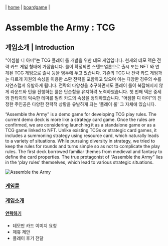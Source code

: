 | [home](http://windystudio.com/) | [boardgame](http://windystudio.com/boardgame/) |

# Assemble the Army : TCG

## 게임소개 | Introduction
"어셈블 디 아미"는 TCG 플레이 룰 개발을 위한 데모 게임입니다. 현재의 데모 덱은 전략 카드 게임 형태에 가깝습니다. 룰이 확정되면 스탠드얼론으로 출시 또는 NFT 와 연계된 TCG 게임으로 출시 등을 염두에 두고 있습니다. 기존의 TCG 나 전략 카드 게임과는 다르게 자원의 속성을 이용한 소환 전략을 포함하고 있으며 이는 다양한 경우의 수를 자연스럽게 유발하게 됩니다. 전략의 다양성을 추구하면서도 플레이 룰이 복잡해지지 않게 라운드와 턴을 진행하는 룰은 단순함을 유지하려 노력하였습니다. 첫 번째 덱은 중세와 판타지의 익숙한 테마를 빌려 카드의 속성을 정의하였습니다. "어셈블 디 아미"의 진정한 주인공은 다양한 전략적 상황을 유발하게 되는 '플레이 룰' 그 자체에 있습니다.

“Assemble the Army” is a demo game for developing TCG play rules. The current demo deck is more like a strategy card game. Once the rules are confirmed, we are considering launching it as a standalone game or as a TCG game linked to NFT. Unlike existing TCGs or strategic card games, it includes a summoning strategy using resource card, which naturally leads to a variety of situations. While pursuing diversity in strategy, we tried to keep the rules for rounds and turns simple so as not to complicate the play rules. The first deck borrowed familiar themes from medieval and fantasy to define the card properties. The true protagonist of “Assemble the Army” lies in the ‘play rules’ themselves, which lead to various strategic situations.

![Assemble the Army](/boardgame/assemble_the_army.png)

### [게임룰](/boardgame/assemble_the_army/rule/)

### [게임소개](/boardgame/assemble_the_army/ppt/)

#### [연락하기](mailto:info@windystudio.com)
* 데모판 카드 이미지 요청
* 제휴 제안
* 플레이 후기 전달

